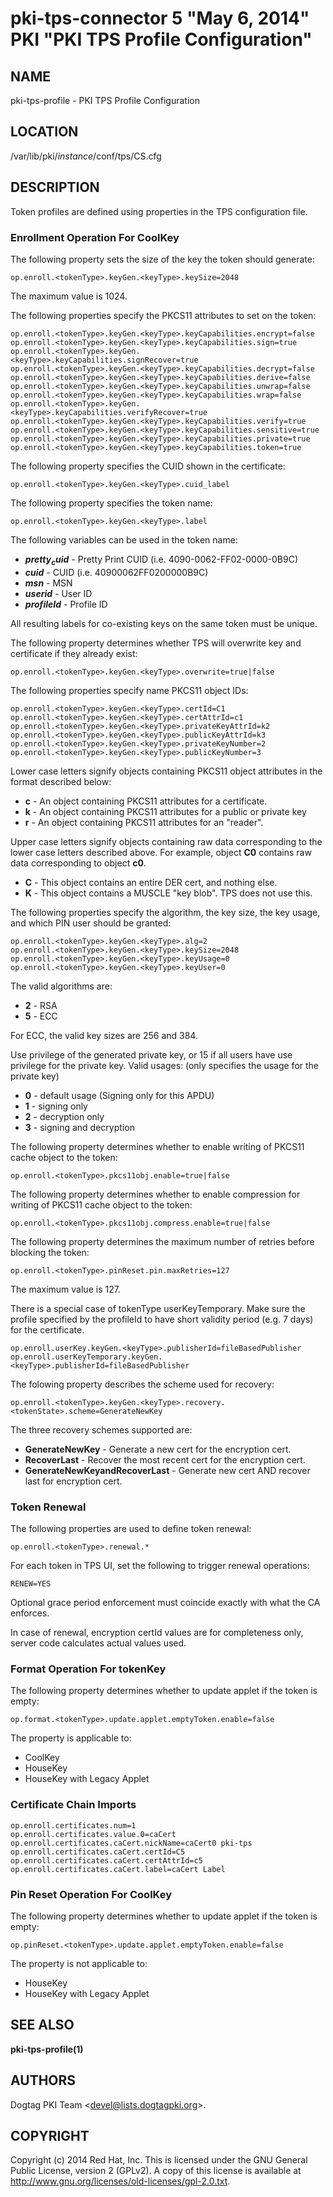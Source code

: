# pki-tps-connector 5 "May 6, 2014" PKI "PKI TPS Profile Configuration"

## NAME

pki-tps-profile - PKI TPS Profile Configuration

## LOCATION

/var/lib/pki/*instance*/conf/tps/CS.cfg

## DESCRIPTION

Token profiles are defined using properties in the TPS configuration file.

### Enrollment Operation For CoolKey

The following property sets the size of the key the token should generate:

```
op.enroll.<tokenType>.keyGen.<keyType>.keySize=2048
```

The maximum value is 1024.

The following properties specify the PKCS11 attributes to set on the token:

```
op.enroll.<tokenType>.keyGen.<keyType>.keyCapabilities.encrypt=false
op.enroll.<tokenType>.keyGen.<keyType>.keyCapabilities.sign=true
op.enroll.<tokenType>.keyGen.<keyType>.keyCapabilities.signRecover=true
op.enroll.<tokenType>.keyGen.<keyType>.keyCapabilities.decrypt=false
op.enroll.<tokenType>.keyGen.<keyType>.keyCapabilities.derive=false
op.enroll.<tokenType>.keyGen.<keyType>.keyCapabilities.unwrap=false
op.enroll.<tokenType>.keyGen.<keyType>.keyCapabilities.wrap=false
op.enroll.<tokenType>.keyGen.<keyType>.keyCapabilities.verifyRecover=true
op.enroll.<tokenType>.keyGen.<keyType>.keyCapabilities.verify=true
op.enroll.<tokenType>.keyGen.<keyType>.keyCapabilities.sensitive=true
op.enroll.<tokenType>.keyGen.<keyType>.keyCapabilities.private=true
op.enroll.<tokenType>.keyGen.<keyType>.keyCapabilities.token=true
```

The following property specifies the CUID shown in the certificate:

```
op.enroll.<tokenType>.keyGen.<keyType>.cuid_label
```

The following property specifies the token name:

```
op.enroll.<tokenType>.keyGen.<keyType>.label
```

The following variables can be used in the token name:

- **$pretty_cuid$** - Pretty Print CUID (i.e. 4090-0062-FF02-0000-0B9C)
- **$cuid$** - CUID (i.e. 40900062FF0200000B9C)
- **$msn$** - MSN
- **$userid$** - User ID
- **$profileId$** - Profile ID

All resulting labels for co-existing keys on the same token must be unique.

The following property determines whether TPS will overwrite key and certificate if they already exist:

```
op.enroll.<tokenType>.keyGen.<keyType>.overwrite=true|false
```

The following properties specify name PKCS11 object IDs:

```
op.enroll.<tokenType>.keyGen.<keyType>.certId=C1
op.enroll.<tokenType>.keyGen.<keyType>.certAttrId=c1
op.enroll.<tokenType>.keyGen.<keyType>.privateKeyAttrId=k2
op.enroll.<tokenType>.keyGen.<keyType>.publicKeyAttrId=k3
op.enroll.<tokenType>.keyGen.<keyType>.privateKeyNumber=2
op.enroll.<tokenType>.keyGen.<keyType>.publicKeyNumber=3
```

Lower case letters signify objects containing PKCS11 object attributes in the format described below:

- **c** - An object containing PKCS11 attributes for a certificate.
- **k** - An object containing PKCS11 attributes for a public or private key
- **r** - An object containing PKCS11 attributes for an "reader".

Upper case letters signify objects containing raw data corresponding to the lower case letters described above.
For example, object **C0** contains raw data corresponding to object **c0**.

- **C** - This object contains an entire DER cert, and nothing else.
- **K** - This object contains a MUSCLE "key blob". TPS does not use this.

The following properties specify the algorithm, the key size, the key usage,
and which PIN user should be granted:

```
op.enroll.<tokenType>.keyGen.<keyType>.alg=2
op.enroll.<tokenType>.keyGen.<keyType>.keySize=2048
op.enroll.<tokenType>.keyGen.<keyType>.keyUsage=0
op.enroll.<tokenType>.keyGen.<keyType>.keyUser=0
```

The valid algorithms are:

- **2** - RSA
- **5** - ECC

For ECC, the valid key sizes are 256 and 384.

Use privilege of the generated private key, or 15 if all users have use privilege for the private key.
Valid usages: (only specifies the usage for the private key)

- **0** - default usage (Signing only for this APDU)
- **1** - signing only
- **2** - decryption only
- **3** - signing and decryption

The following property determines whether to enable writing of PKCS11 cache object to the token:

```
op.enroll.<tokenType>.pkcs11obj.enable=true|false
```

The following property determines whether to enable compression for writing of PKCS11 cache object to the token:

```
op.enroll.<tokenType>.pkcs11obj.compress.enable=true|false
```

The following property determines the maximum number of retries before blocking the token:

```
op.enroll.<tokenType>.pinReset.pin.maxRetries=127
```

The maximum value is 127.

There is a special case of tokenType userKeyTemporary.
Make sure the profile specified by the profileId to have
short validity period (e.g. 7 days) for the certificate.

```
op.enroll.userKey.keyGen.<keyType>.publisherId=fileBasedPublisher
op.enroll.userKeyTemporary.keyGen.<keyType>.publisherId=fileBasedPublisher
```

The folowing property describes the scheme used for recovery:

```
op.enroll.<tokenType>.keyGen.<keyType>.recovery.<tokenState>.scheme=GenerateNewKey
```

The three recovery schemes supported are:

- **GenerateNewKey** - Generate a new cert for the encryption cert.
- **RecoverLast** - Recover the most recent cert for the encryption cert.
- **GenerateNewKeyandRecoverLast** - Generate new cert AND recover last for encryption cert.

### Token Renewal

The following properties are used to define token renewal:

```
op.enroll.<tokenType>.renewal.*
```

For each token in TPS UI, set the following to trigger renewal operations:

```
RENEW=YES
```

Optional grace period enforcement must coincide exactly with what the CA enforces.

In case of renewal, encryption certId values are for completeness only,
server code calculates actual values used.

### Format Operation For tokenKey

The following property determines whether to update applet if the token is empty:

```
op.format.<tokenType>.update.applet.emptyToken.enable=false
```

The property is applicable to:

- CoolKey
- HouseKey
- HouseKey with Legacy Applet

### Certificate Chain Imports

```
op.enroll.certificates.num=1
op.enroll.certificates.value.0=caCert
op.enroll.certificates.caCert.nickName=caCert0 pki-tps
op.enroll.certificates.caCert.certId=C5
op.enroll.certificates.caCert.certAttrId=c5
op.enroll.certificates.caCert.label=caCert Label
```

### Pin Reset Operation For CoolKey

The following property determines whether to update applet if the token is empty:

```
op.pinReset.<tokenType>.update.applet.emptyToken.enable=false
```

The property is not applicable to:

- HouseKey
- HouseKey with Legacy Applet

## SEE ALSO

**pki-tps-profile(1)**

## AUTHORS

Dogtag PKI Team &lt;devel@lists.dogtagpki.org&gt;.

## COPYRIGHT

Copyright (c) 2014 Red Hat, Inc.
This is licensed under the GNU General Public License, version 2 (GPLv2).
A copy of this license is available at http://www.gnu.org/licenses/old-licenses/gpl-2.0.txt.
